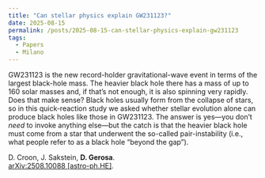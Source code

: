 ```yaml
---
title: "Can stellar physics explain GW231123?"
date: 2025-08-15
permalink: /posts/2025-08-15-can-stellar-physics-explain-gw231123
tags:
  - Papers
  - Milano
---
```


GW231123 is the new record-holder gravitational-wave event in terms of the largest black-hole mass. The heavier black hole there has a mass of up to 160 solar masses and, if that’s not enough, it is also spinning very rapidly. Does that make sense? Black holes usually form from the collapse of stars, so in this quick-reaction study we asked whether stellar evolution alone can produce black holes like those in GW231123. The answer is yes—you don’t *need* to invoke anything else—but the catch is that the heavier black hole must come from a star that underwent the so-called pair-instability (i.e., what people refer to as a black hole “beyond the gap”).
 

D. Croon, J. Sakstein, **D. Gerosa**.\
[arXiv:2508.10088 [astro-ph.HE]](https://arxiv.org/abs/2508.10088).